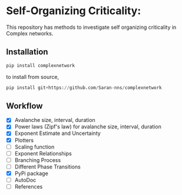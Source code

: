 # Self-Organizing Criticality:
This repository has methods to investigate self organizing criticality in Complex networks. 

## Installation

```python
pip install complexnetwork
```
to install from source,

```python
pip install git+https://github.com/Saran-nns/complexnetwork
```

## Workflow
- [x] Avalanche size, interval, duration
- [x] Power laws (Zipf's law) for avalanche size, interval, duration
- [x] Exponent Estimate and Uncertainty
- [x] Plotters
- [ ] Scaling function
- [ ] Exponent Relationships
- [ ] Branching Process
- [ ] Different Phase Transitions
- [x] PyPi package
- [ ] AutoDoc
- [ ] References
